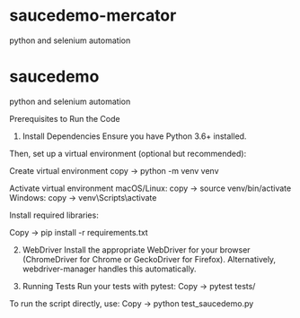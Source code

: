 # saucedemo-mercator
python and selenium automation

# saucedemo
python and selenium automation




Prerequisites to Run the Code

1. Install Dependencies
Ensure you have Python 3.6+ installed.

Then, set up a virtual environment (optional but recommended):

Create virtual environment
copy -> python -m venv venv

Activate virtual environment
macOS/Linux: copy -> source venv/bin/activate
Windows: copy -> venv\Scripts\activate

Install required libraries:

Copy -> pip install -r requirements.txt

2. WebDriver
Install the appropriate WebDriver for your browser (ChromeDriver for Chrome or GeckoDriver for Firefox). Alternatively, webdriver-manager handles this automatically.

3. Running Tests
Run your tests with pytest:
Copy -> pytest tests/

To run the script directly, use:
Copy -> python test_saucedemo.py
